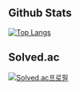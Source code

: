
## Github Stats

[![Top Langs](https://github-readme-stats.vercel.app/api/top-langs/?username=hongjunland&layout=compact&theme=vue)](https://github.com/hongjunland)

## Solved.ac

[![Solved.ac프로필](http://mazassumnida.wtf/api/v2/generate_badge?boj=zunza96)](https://solved.ac/zunza96)





